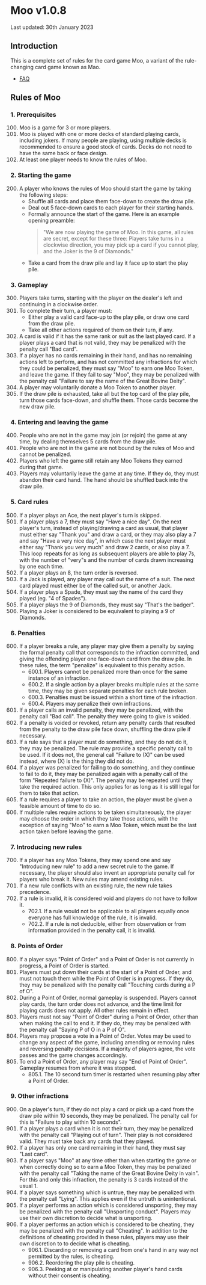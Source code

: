# Moo v1.0.8
Last updated: 30th January 2023

## Introduction
This is a complete set of rules for the card game Moo, a variant of the rule-changing card game known as Mao.

* [FAQ](faq.md)

## Rules of Moo

### 1. Prerequisites
100. Moo is a game for 3 or more players.
101. Moo is played with one or more decks of standard playing cards, including jokers. If many people are playing, using multiple decks is recommended to ensure a good stock of cards. Decks do not need to have the same back or face design.
102. At least one player needs to know the rules of Moo.

### 2. Starting the game
200. A player who knows the rules of Moo should start the game by taking the following steps:
     * Shuffle all cards and place them face-down to create the draw pile.
     * Deal out 5 face-down cards to each player for their starting hands.
     * Formally announce the start of the game. Here is an example opening preamble:
       > "We are now playing the game of Moo. In this game, all rules are secret, except for these three: Players take turns in a clockwise direction, you may pick up a card if you cannot play, and the Joker is the 9 of Diamonds."
     * Take a card from the draw pile and lay it face up to start the play pile.

### 3. Gameplay
300. Players take turns, starting with the player on the dealer's left and continuing in a clockwise order.
301. To complete their turn, a player must:
     * Either play a valid card face-up to the play pile, or draw one card from the draw pile.
     * Take all other actions required of them on their turn, if any.
302. A card is valid if it has the same rank or suit as the last played card. If a player plays a card that is not valid, they may be penalized with the penalty call "Bad card".
303. If a player has no cards remaining in their hand, and has no remaining actions left to perform, and has not committed any infractions for which they could be penalized, they must say "Moo" to earn one Moo Token, and leave the game. If they fail to say "Moo", they may be penalized with the penalty call "Failure to say the name of the Great Bovine Deity".
304. A player may voluntarily donate a Moo Token to another player.
305. If the draw pile is exhausted, take all but the top card of the play pile, turn those cards face-down, and shuffle them. Those cards become the new draw pile.

### 4. Entering and leaving the game
400. People who are not in the game may join (or rejoin) the game at any time, by dealing themselves 5 cards from the draw pile.
401. People who are not in the game are not bound by the rules of Moo and cannot be penalized.
402. Players who left the game still retain any Moo Tokens they earned during that game.
403. Players may voluntarily leave the game at any time. If they do, they must abandon their card hand. The hand should be shuffled back into the draw pile.

### 5. Card rules
500. If a player plays an Ace, the next player's turn is skipped.
501. If a player plays a 7, they must say "Have a nice day". On the next player's turn, instead of playing/drawing a card as usual, that player must either say "Thank you" and draw a card, or they may also play a 7 and say "Have a very nice day", in which case the next player must either say "Thank you very much" and draw 2 cards, or also play a 7. This loop repeats for as long as subsequent players are able to play 7s, with the number of "very"s and the number of cards drawn increasing by one each time.
502. If a player plays an 8, the turn order is reversed.
503. If a Jack is played, any player may call out the name of a suit. The next card played must either be of the called suit, or another Jack.
504. If a player plays a Spade, they must say the name of the card they played (eg. "4 of Spades").
505. If a player plays the 9 of Diamonds, they must say "That's the badger".
506. Playing a Joker is considered to be equivalent to playing a 9 of Diamonds.

### 6. Penalties
600. If a player breaks a rule, any player may give them a penalty by saying the formal penalty call that corresponds to the infraction committed, and giving the offending player one face-down card from the draw pile. In these rules, the term "penalize" is equivalent to this penalty action.
     * 600.1. Players cannot be penalized more than once for the same instance of an infraction.
     * 600.2. If a single action by a player breaks multiple rules at the same time, they may be given separate penalties for each rule broken.
     * 600.3. Penalties must be issued within a short time of the infraction.
     * 600.4. Players may penalize their own infractions.
601. If a player calls an invalid penalty, they may be penalized, with the penalty call "Bad call". The penalty they were going to give is voided.
602. If a penalty is voided or revoked, return any penalty cards that resulted from the penalty to the draw pile face down, shuffling the draw pile if necessary.
603. If a rule says that a player must do something, and they do not do it, they may be penalized. The rule may provide a specific penalty call to be used. If it does not, the general call "Failure to (X)" can be used instead, where (X) is the thing they did not do.
604. If a player was penalized for failing to do something, and they continue to fail to do it, they may be penalized again with a penalty call of the form "Repeated failure to (X)". The penalty may be repeated until they take the required action. This only applies for as long as it is still legal for them to take that action.
605. If a rule requires a player to take an action, the player must be given a feasible amount of time to do so.
606. If multiple rules require actions to be taken simultaneously, the player may choose the order in which they take those actions, with the exception of saying "Moo" to earn a Moo Token, which must be the last action taken before leaving the game.

### 7. Introducing new rules
700. If a player has any Moo Tokens, they may spend one and say "Introducing new rule" to add a new secret rule to the game. If necessary, the player should also invent an appropriate penalty call for players who break it. New rules may amend existing rules.
701. If a new rule conflicts with an existing rule, the new rule takes precedence.
702. If a rule is invalid, it is considered void and players do not have to follow it.
     * 702.1. If a rule would not be applicable to all players equally once everyone has full knowledge of the rule, it is invalid.
     * 702.2. If a rule is not deducible, either from observation or from information provided in the penalty call, it is invalid.

### 8. Points of Order
800. If a player says "Point of Order" and a Point of Order is not currently in progress, a Point of Order is started.
801. Players must put down their cards at the start of a Point of Order, and must not touch them while the Point of Order is in progress. If they do, they may be penalized with the penalty call "Touching cards during a P of O".
802. During a Point of Order, normal gameplay is suspended. Players cannot play cards, the turn order does not advance, and the time limit for playing cards does not apply. All other rules remain in effect.
803. Players must not say "Point of Order" during a Point of Order, other than when making the call to end it. If they do, they may be penalized with the penalty call "Saying P of O in a P of O".
804. Players may propose a vote in a Point of Order. Votes may be used to change any aspect of the game, including amending or removing rules and reversing penalty decisions. If a majority of players agree, the vote passes and the game changes accordingly.
805. To end a Point of Order, any player may say "End of Point of Order". Gameplay resumes from where it was stopped.
     * 805.1. The 10 second turn timer is restarted when resuming play after a Point of Order.

### 9. Other infractions
900. On a player's turn, if they do not play a card or pick up a card from the draw pile within 10 seconds, they may be penalized. The penalty call for this is "Failure to play within 10 seconds".
901. If a player plays a card when it is not their turn, they may be penalized with the penalty call "Playing out of turn". Their play is not considered valid. They must take back any cards that they played.
902. If a player has only one card remaining in their hand, they must say "Last card".
903. If a player says "Moo" at any time other than when starting the game or when correctly doing so to earn a Moo Token, they may be penalized with the penalty call "Taking the name of the Great Bovine Deity in vain". For this and only this infraction, the penalty is 3 cards instead of the usual 1.
904. If a player says something which is untrue, they may be penalized with the penalty call "Lying". This applies even if the untruth is unintentional.
905. If a player performs an action which is considered unsporting, they may be penalized with the penalty call "Unsporting conduct". Players may use their own discretion to decide what is unsporting.
906. If a player performs an action which is considered to be cheating, they may be penalized with the penalty call "Cheating". In addition to the definitions of cheating provided in these rules, players may use their own discretion to to decide what is cheating.
      * 906.1. Discarding or removing a card from one's hand in any way not permitted by the rules, is cheating.
      * 906.2. Reordering the play pile is cheating.
      * 906.3. Peeking at or manipulating another player's hand cards without their consent is cheating.
